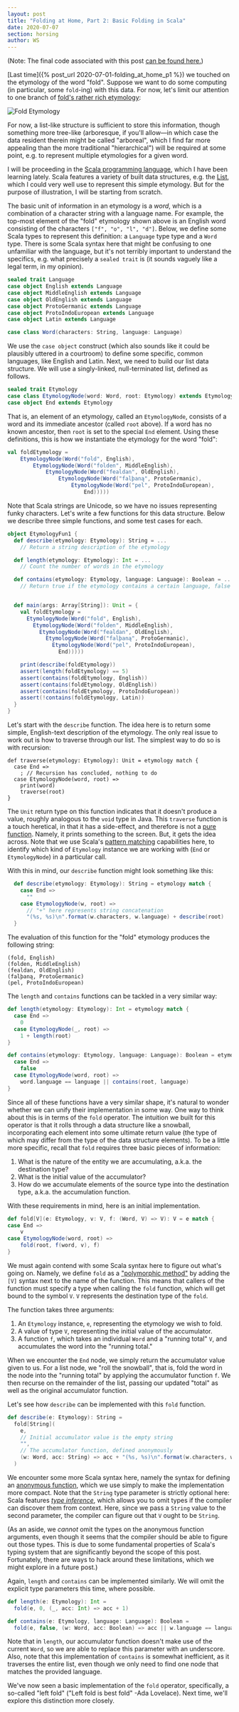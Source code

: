```yaml
---
layout: post
title: "Folding at Home, Part 2: Basic Folding in Scala"
date: 2020-07-07
section: horsing
author: WS
---
```


(Note: The final code associated with this post
[can be found here.](https://github.com/will-snavely/etymologyfun/blob/master/src/main/scala/EtymologyFun1.scala))

[Last time]({% post_url 2020-07-01-folding_at_home_p1 %}) we touched on the
etymology of the word "fold". Suppose we want to do some computing
(in particular, some `fold`-ing) with this data. For now,
let's limit our attention to one branch of 
[fold's rather rich etymology](https://en.wiktionary.org/wiki/fold):

<img src="/assets/images/posts/fold2/fold_etym.svg" alt="Fold Etymology" class="img-fluid" style="max-width: 400px;"/>

For now, a list-like structure is sufficient to store this information,
though something more tree-like (arboresque, if you'll allow—in which case
the data resident therein might be called "arboreal", which I find far more
appealing than the more traditional "hierarchical") will be
required at some point, e.g. to represent multiple etymologies for
a given word.

I will be proceeding in the [Scala programming language](https://www.scala-lang.org/),
which I have been learning lately. Scala features a variety of
built data structures, e.g. the [List](https://www.scala-lang.org/api/current/scala/collection/immutable/List.html),
which I could very well use to represent this simple etymology.
But for the purpose of illustration, I will be starting from scratch.

The basic unit of information in an etymology is a _word_, which is a
combination of a character string with a language name. For example,
the top-most element of the "fold" etymology shown above is an English
word consisting of the characters `["f", "o", "l", "d"]`. Below, we
define some Scala types to represent this definition: a `Language` type
type and a `Word` type. There is some Scala syntax here that might
be confusing to one unfamiliar with the language, but it's not terribly
important to understand the specifics, e.g. what precisely a `sealed trait`
is (it sounds vaguely like a legal term, in my opinion).

```scala
sealed trait Language
case object English extends Language
case object MiddleEnglish extends Language
case object OldEnglish extends Language
case object ProtoGermanic extends Language
case object ProtoIndoEuropean extends Language
case object Latin extends Language

case class Word(characters: String, language: Language)
```

We use the `case object` construct (which also sounds like it could be
plausibly uttered in a courtroom) to define some specific, common languages,
like English and Latin. Next, we need to build our list data structure.
We will use a singly-linked, null-terminated list, defined as follows.

```scala
sealed trait Etymology
case class EtymologyNode(word: Word, root: Etymology) extends Etymology
case object End extends Etymology
```

That is, an element of an etymology, called an `EtymologyNode`, consists of a
word and its immediate ancestor (called `root` above). If a word has no
known ancestor, then `root` is set to the special `End` element. Using
these definitions, this is how we instantiate the etymology for the word
"fold":

```scala
val foldEtymology =
    EtymologyNode(Word("fold", English),
        EtymologyNode(Word("folden", MiddleEnglish),
            EtymologyNode(Word("fealdan", OldEnglish),
                EtymologyNode(Word("falþaną", ProtoGermanic),
                    EtymologyNode(Word("pel", ProtoIndoEuropean),
                        End)))))
```

Note that Scala strings are Unicode, so we have no issues representing
funky characters. Let's write a few functions for this data structure.
Below we describe three simple functions, and some test cases for each.

```scala
object EtymologyFun1 {
  def describe(etymology: Etymology): String = ...
    // Return a string description of the etymology

  def length(etymology: Etymology): Int = ...
    // Count the number of words in the etymology

  def contains(etymology: Etymology, language: Language): Boolean = ...
    // Return true if the etymology contains a certain language, false otherwise.


  def main(args: Array[String]): Unit = {
    val foldEtymology =
      EtymologyNode(Word("fold", English),
        EtymologyNode(Word("folden", MiddleEnglish),
          EtymologyNode(Word("fealdan", OldEnglish),
            EtymologyNode(Word("falþaną", ProtoGermanic),
              EtymologyNode(Word("pel", ProtoIndoEuropean),
                End)))))

    print(describe(foldEtymology))
    assert(length(foldEtymology) == 5)
    assert(contains(foldEtymology, English))
    assert(contains(foldEtymology, OldEnglish))
    assert(contains(foldEtymology, ProtoIndoEuropean))
    assert(!contains(foldEtymology, Latin))
  }
}
```

Let's start with the `describe` function. The idea here is to return some simple,
English-text description of the etymology. The only real issue to work out is how
to traverse through our list. The simplest way to do so is with recursion:

```
def traverse(etymology: Etymology): Unit = etymology match {
  case End =>
    ; // Recursion has concluded, nothing to do
  case EtymologyNode(word, root) =>
    print(word)
    traverse(root)
}
```

The `Unit` return type on this function indicates that it doesn't produce a value,
roughly analogous to the `void` type in Java. This `traverse` function is a touch
heretical, in that it has a side-effect, and therefore is not a
[pure function](https://en.wikipedia.org/wiki/Pure_function). Namely, it prints
something to the screen. But, it gets the idea across. Note that we use
Scala's [pattern matching](https://docs.scala-lang.org/tour/pattern-matching.html)
capabilities here, to identify which kind of `Etymology` instance we are working
with (`End` or `EtymologyNode`) in a particular call.

With this in mind, our `describe` function might look something like this:

```scala
  def describe(etymology: Etymology): String = etymology match {
    case End =>
      ""
    case EtymologyNode(w, root) =>
      // "+" here represents string concatenation
      "(%s, %s)\n".format(w.characters, w.language) + describe(root)
  }
```

The evaluation of this function for the "fold" etymology produces the following string:

```
(fold, English)
(folden, MiddleEnglish)
(fealdan, OldEnglish)
(falþaną, ProtoGermanic)
(pel, ProtoIndoEuropean)
```

The `length` and `contains` functions can be tackled in a very similar way:

```scala
def length(etymology: Etymology): Int = etymology match {
  case End =>
    0
  case EtymologyNode(_, root) =>
    1 + length(root)
}

def contains(etymology: Etymology, language: Language): Boolean = etymology match {
  case End =>
    false
  case EtymologyNode(word, root) =>
    word.language == language || contains(root, language)
}
```

Since all of these functions have a very similar shape, it's natural to wonder
whether we can unify their implementation in some way. One way to think about this
is in terms of the `fold` operator. The intuition we built for this operator is
that it rolls through a data structure like a snowball, incorporating each element
into some ultimate return value (the type of which may differ from the type of the
data structure elements). To be a little more specific, recall that `fold` requires
three basic pieces of information:

1. What is the nature of the entity we are accumulating, a.k.a. the destination type?
2. What is the initial value of the accumulator?
3. How do we accumulate elements of the source type into the destination type, a.k.a. the accumulation function.

With these requirements in mind, here is an initial implementation.

```scala
def fold[V](e: Etymology, v: V, f: (Word, V) => V): V = e match {
case End =>
    v
case EtymologyNode(word, root) =>
    fold(root, f(word, v), f)
}
```

We must again contend with some Scala syntax here to figure out what's going on.
Namely, we define `fold` as a ["polymorphic method"](https://docs.scala-lang.org/tour/polymorphic-methods.html)
by adding the `[V]` syntax next to the name of the function. This means that callers of
the function must specify a type when calling the `fold` function, which will get bound to
the symbol `V`. `V` represents the destination type of the `fold`.

The function takes three arguments:

1. An `Etymology` instance, `e`, representing the etymology we wish to fold.
2. A value of type `V`, representing the initial value of the accumulator.
3. A function `f`, which takes an individual `Word` and a "running total" `V`,
   and accumulates the word into the "running total."

When we encounter the `End` node, we simply return the accumulator value given to
us. For a list node, we "roll the snowball", that is, fold the word in the node
into the "running total" by applying the accumulator function `f`. We then recurse
on the remainder of the list, passing our updated "total" as well as the
original accumulator function.

Let's see how `describe` can be implemented with this `fold` function.

```scala
def describe(e: Etymology): String =
  fold[String](
    e,
    // Initial accumulator value is the empty string
    "",
    // The accumulator function, defined anonymously
    (w: Word, acc: String) => acc + "(%s, %s)\n".format(w.characters, w.language)
  )
```

We encounter some more Scala syntax here, namely the syntax for defining
an [anonymous function](https://docs.scala-lang.org/overviews/scala-book/anonymous-functions.html),
which we use simply to make the implementation more compact. Note that the `String`
type parameter is strictly optional here: Scala features
[_type inference_](https://docs.scala-lang.org/tour/type-inference.html), which
allows you to omit types if the compiler can discover them from context.
Here, since we pass a `String` value to the second parameter, the compiler can
figure out that `V` ought to be `String`.

(As an aside, we _cannot_ omit the types on the anonymous function arguments,
even though it seems that the compiler should be able to figure out those types.
This is due to some fundamental properties of Scala's typing system that are
significantly beyond the scope of this post. Fortunately, there are ways to
hack around these limitations, which we might explore in a future post.)

Again, `length` and `contains` can be implemented similarly. We will omit
the explicit type parameters this time, where possible.

```scala
def length(e: Etymology): Int =
  fold(e, 0, (_, acc: Int) => acc + 1)

def contains(e: Etymology, language: Language): Boolean =
  fold(e, false, (w: Word, acc: Boolean) => acc || w.language == language)
```

Note that in `length`, our accumulator function doesn't make use of the
current `Word`, so we are able to replace this parameter with an underscore.
Also, note that this implementation of `contains` is somewhat inefficient,
as it traverses the entire list, even though we only need to find one node
that matches the provided language.

We've now seen a basic implementation of the `fold` operator, specifically,
a so-called "left fold" ("Left fold is best fold" -Ada Lovelace).
Next time, we'll explore this distinction more closely.
